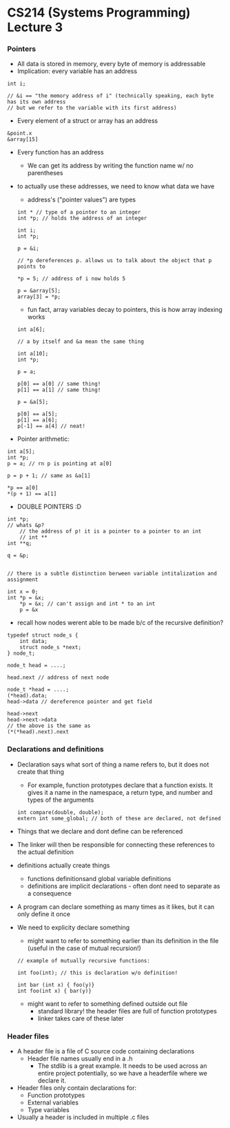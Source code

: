 # CS214 (Systems Programming) Lecture 3

### Pointers
- All data is stored in memory, every byte of memory is addressable
- Implication: every variable has an address

```
int i;

// &i == "the memory address of i" (technically speaking, each byte has its own address
// but we refer to the variable with its first address)
```
- Every element of a struct or array has an address
```
&point.x
&array[15]
```

- Every function has an address
    - We can get its address by writing the function name w/ no parentheses

- to actually use these addresses, we need to know what data we have
    - address's ("pointer values") are types

    ```
    int * // type of a pointer to an integer
    int *p; // holds the address of an integer

    int i;
    int *p;

    p = &i;

    // *p dereferences p. allows us to talk about the object that p points to

    *p = 5; // address of i now holds 5

    p = &array[5];
    array[3] = *p;
    ```
    - fun fact, array variables decay to pointers, this is how array indexing works
    ```
    int a[6];

    // a by itself and &a mean the same thing

    int a[10];
    int *p;

    p = a;

    p[0] == a[0] // same thing!
    p[1] == a[1] // same thing!

    p = &a[5];

    p[0] == a[5];
    p[1] == a[6];
    p[-1] == a[4] // neat!
    ```

- Pointer arithmetic:
```
int a[5];
int *p;
p = a; // rn p is pointing at a[0]

p = p + 1; // same as &a[1]

*p == a[0]
*(p + 1) == a[1]
```

- DOUBLE POINTERS :D
```
int *p;
// whats &p?
    // the address of p! it is a pointer to a pointer to an int
    // int **
int **q;

q = &p;


// there is a subtle distinction berween variable intitalization and assignment

int x = 0;
int *p = &x;
    *p = &x; // can't assign and int * to an int
    p = &x
```

- recall how nodes werent able to be made b/c of the recursive definition?
```
typedef struct node_s {
    int data;
    struct node_s *next;
} node_t;

node_t head = ....;

head.next // address of next node

node_t *head = ....;
(*head).data;
head->data // dereference pointer and get field

head->next
head->next->data
// the above is the same as
(*(*head).next).next
```


### Declarations and definitions
- Declaration says what sort of thing a name refers to, but it does not create that thing
    - For example, function prototypes declare that a function exists. It gives it a name in the namespace, a return type, and number and types of the arguments

    ```
    int compare(double, double);
    extern int some_global; // both of these are declared, not defined
    ```
- Things that we declare and dont define can be referenced
- The linker will then be responsible for connecting these references to the actual definition
- definitions actually create things
    - functions definitionsand global variable definitions
    - definitions are implicit declarations - often dont need to separate as a consequence
- A program can declare something as many times as it likes, but it can only define it once
- We need to explicity declare something
    - might want to refer to something earlier than its definition in the file (useful in the case of mutual recursion!)
    ```
    // example of mutually recursive functions:

    int foo(int); // this is declaration w/o definition!

    int bar (int x) { foo(y)}
    int foo(int x) { bar(y)}
    ```
    - might want to refer to something defined outside out file
        - standard library! the header files are full of function prototypes
        - linker takes care of these later

### Header files
- A header file is a file of C source code containing declarations
    - Header file names usually end in a .h
        - The stdlib is a great example. It needs to be used across an entire project potentially, so we have a headerfile where we declare it. 
- Header files only contain declarations for:
    - Function prototypes
    - External variables
    - Type variables
- Usually a header is included in multiple .c files